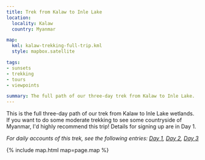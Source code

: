 ```yaml
---
title: Trek from Kalaw to Inle Lake
location:
  locality: Kalaw
  country: Myanmar

map:
  kml: kalaw-trekking-full-trip.kml
  style: mapbox.satellite

tags:
- sunsets
- trekking
- tours
- viewpoints

summary: The full path of our three-day trek from Kalaw to Inle Lake.
---
```


This is the full three-day path of our trek from Kalaw to Inle Lake wetlands. If you want to do some moderate trekking to see some countryside of Myanmar, I'd highly recommend this trip! Details for signing up are in Day 1.

_For daily accounts of this trek, see the following entries: [Day 1](/travel/kalaw-trekking-day-1/), [Day 2](/travel/kalaw-trekking-day-2/), [Day 3](/travel/kalaw-trekking-day-3/)_

{% include map.html map=page.map %}
